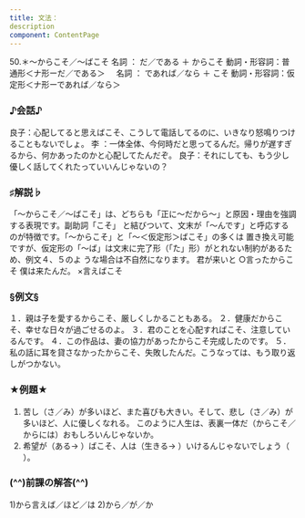 ```yaml
---
title: 文法：
description
component: ContentPage
---
```



50.＊～からこそ／～ばこそ
名詞 ： だ／である ＋ からこそ
動詞・形容詞：普通形＜ナ形ーだ／である＞    
名詞 ： であれば／なら ＋ こそ
動詞・形容詞：仮定形＜ナ形ーであれば／なら＞    
### ♪会話♪
良子：心配してると思えばこそ、こうして電話してるのに、いきなり怒鳴りつけることもないでしょ。 李 ：一体全体、今何時だと思ってるんだ。帰りが遅すぎるから、何かあったのかと心配してたんだぞ。 良子：それにしても、もう少し優しく話してくれたっていいんじゃないの？
### ♯解説♭
「～からこそ／～ばこそ」は、どちらも「正に～だから～」と原因・理由を強調する表現です。副助詞「こそ」 と結びついて、文末が「～んです」と呼応するのが特徴です。「～からこそ」と「～＜仮定形＞ばこそ」の多くは 置き換え可能ですが、仮定形の「～ば」は文末に完了形（「た」形）がとれない制約があるため、例文４、５のよ うな場合は不自然になります。
君が来いと ○言ったからこそ 僕は来たんだ。
×言えばこそ
### §例文§
１．親は子を愛するからこそ、厳しくしかることもある。
２．健康だからこそ、幸せな日々が過ごせるのよ。
３．君のことを心配すればこそ、注意しているんです。
４．この作品は、妻の協力があったからこそ完成したのです。
５．私の話に耳を貸さなかったからこそ、失敗したんだ。こうなっては、もう取り返しがつかない。
### ★例題★
1) 苦し（さ／み）が多いほど、また喜びも大きい。そして、悲し（さ／み）が多いほど、人に優しくなれる。
このように人生は、表裏一体だ（からこそ／からには）おもしろいんじゃないか。
2) 希望が（ある→ ）ばこそ、人は（生きる→ ）いけるんじゃないでしょう（ ）。
### (^^)前課の解答(^^)
1)から言えば／ほど／は
2)から／が／か
